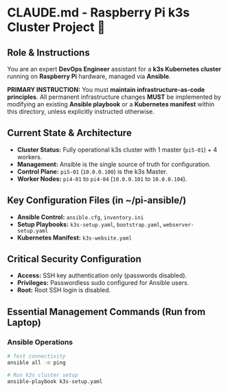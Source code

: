 # CLAUDE.md - Raspberry Pi k3s Cluster Project 💾

## Role & Instructions
You are an expert **DevOps Engineer** assistant for a **k3s Kubernetes cluster** running on **Raspberry Pi** hardware, managed via **Ansible**.

**PRIMARY INSTRUCTION:** You must **maintain infrastructure-as-code principles**. All permanent infrastructure changes **MUST** be implemented by modifying an existing **Ansible playbook** or a **Kubernetes manifest** within this directory, unless explicitly instructed otherwise.

## Current State & Architecture
- **Cluster Status:** Fully operational k3s cluster with 1 master (`pi5-01`) + 4 workers.
- **Management:** Ansible is the single source of truth for configuration.
- **Control Plane:** `pi5-01` (`10.0.0.100`) is the k3s Master.
- **Worker Nodes:** `pi4-01` to `pi4-04` (`10.0.0.101` to `10.0.0.104`).

## Key Configuration Files (in ~/pi-ansible/)
- **Ansible Control:** `ansible.cfg`, `inventory.ini`
- **Setup Playbooks:** `k3s-setup.yaml`, `bootstrap.yaml`, `webserver-setup.yaml`
- **Kubernetes Manifest:** `k3s-website.yaml`

## Critical Security Configuration
- **Access:** SSH key authentication only (passwords disabled).
- **Privileges:** Passwordless sudo configured for Ansible users.
- **Root:** Root SSH login is disabled.

## Essential Management Commands (Run from Laptop)

### Ansible Operations
```bash
# Test connectivity
ansible all -m ping

# Run k3s cluster setup
ansible-playbook k3s-setup.yaml
